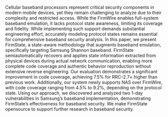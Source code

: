 Cellular baseband processors represent critical security components in modern
mobile devices, yet they remain challenging to analyze due to their complexity
and restricted access. While the FirmWire enables full-system baseband
emulation, it lacks protocol state awareness, limiting its coverage and
fidelity. While implementing such support demands substantial engineering
effort, accurately modeling protocol states remains essential for comprehensive
baseband security analysis. In this paper, we present FirmState, a state-aware
methodology that augments baseband emulation, specifically targeting Samsung
Shannon baseband. FirmState semiautomatically recovers and applies state
information extracted from physical devices during actual network
communication, enabling more complete code coverage and authentic behavior
reproduction without extensive reverse engineering. Our evaluation demonstrates
a significant improvement in code coverage, achieving 7.5% for RRC–2.7× higher
than previous work. Additionally, our system newly supports NAS over FirmWire,
with code coverage ranging from 4.5% to 9.2%, depending on the protocol state.
Using our approach, we discovered and analyzed two 1-day vulnerabilities in
Samsung’s baseband implementation, demonstrating FirmState’s effectiveness for
baseband security. We make FirmState opensource to support further research in
baseband security.

